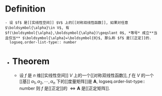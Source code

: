 # Definition
	- 设 $f$ 是[[实线性空间]] $V$ 上的[[对称双线性函数]], 如果对任意 $\boldsymbol{\alpha}\in V$, 有 $f(\boldsymbol{\alpha},\boldsymbol{\alpha})\geqslant 0$, *等号* 成立**当且仅当** $\boldsymbol{\alpha}=\boldsymbol{0}$, 那么称 $f$ 是[[正定]]的.
	  logseq.order-list-type:: number
- # Theorem
	- 设 $f$ 是 $n$ 维[[实线性空间]] $V$ 上的一个[[对称双线性函数]], $f$ 在 $V$ 的一个[[基]] $\alpha_1,\alpha_2,\cdots,\alpha_n$ 下的[[度量矩阵]]是 $\boldsymbol{A}$, 
	  logseq.order-list-type:: number
	  则 $f$ 是[[正定]]的 $\Longleftrightarrow\boldsymbol{A}$ 是[[正定矩阵]].